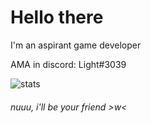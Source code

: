 # Hello there

I'm an aspirant game developer

AMA in discord: Light#3039

![stats](https://github-readme-stats.vercel.app/api?username=light3039&show_icons=true&theme=tokyonight)


###### nuuu, i'll be your friend >w<
